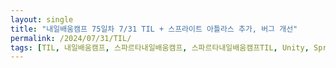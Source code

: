 ```yaml
---
layout: single
title: "내일배움캠프 75일차 7/31 TIL + 스프라이트 아틀라스 추가, 버그 개선"
permalink: /2024/07/31/TIL/
tags: [TIL, 내일배움캠프, 스파르타내일배움캠프, 스파르타내일배움캠프TIL, Unity, Sprite Atlas]
---
```

